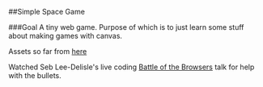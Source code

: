 ##Simple Space Game

###Goal
A tiny web game. Purpose of which is to just learn some stuff about making games with canvas. 

Assets so far from [here](http://opengameart.org/content/spaceships-1)

Watched Seb Lee-Delisle's live coding [Battle of the Browsers](http://project4.tv/video/453) talk for help with the bullets. 